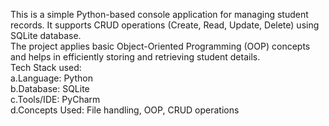 This is a simple Python-based console application for managing student records. It supports CRUD operations (Create, Read, Update, Delete) using SQLite database.
<br>
The project applies basic Object-Oriented Programming (OOP) concepts and helps in efficiently storing and retrieving student details.
<br>
Tech Stack used:
<br>
a.Language: Python
<br>
b.Database: SQLite
<br>
c.Tools/IDE: PyCharm
<br>
d.Concepts Used: File handling, OOP, CRUD operations
